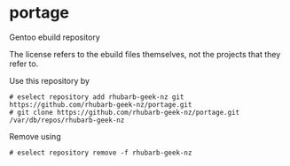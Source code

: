 # portage
Gentoo ebuild repository

The license refers to the ebuild files themselves, not the projects that they refer to.

Use this repository by

```
# eselect repository add rhubarb-geek-nz git https://github.com/rhubarb-geek-nz/portage.git
# git clone https://github.com/rhubarb-geek-nz/portage.git /var/db/repos/rhubarb-geek-nz
```

Remove using

```
# eselect repository remove -f rhubarb-geek-nz
```
